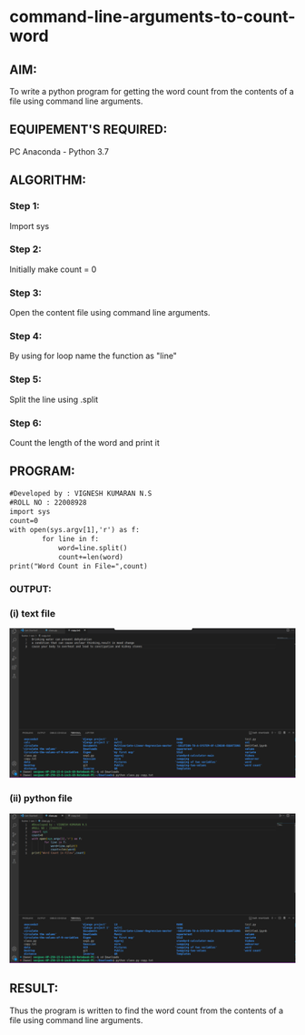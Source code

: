 # command-line-arguments-to-count-word
## AIM:
To write a python program for getting the word count from the contents of a file using command line arguments.
## EQUIPEMENT'S REQUIRED: 
PC
Anaconda - Python 3.7
## ALGORITHM: 
### Step 1:
Import sys

### Step 2:
Initially make count = 0

### Step 3:
Open the content file using command line arguments.

### Step 4:
By using for loop name the function as "line"

### Step 5:
Split the line using .split

### Step 6:
Count the length of the word and print it

## PROGRAM:
```
#Developed by : VIGNESH KUMARAN N.S
#ROLL NO : 22008928
import sys
count=0
with open(sys.argv[1],'r') as f:
        for line in f:
            word=line.split()
            count+=len(word)
print("Word Count in File=",count)

```
### OUTPUT:
### (i) text file
![w](copy.png)
### (ii) python file
![w](class.py.png)
## RESULT:
Thus the program is written to find the word count from the contents of a file using command line arguments.

